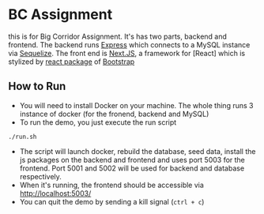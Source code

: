 # BC Assignment

this is for Big Corridor Assignment. It's has two parts, backend and frontend. The backend runs [Express](https://expressjs.com/) which connects to a MySQL instance via [Sequelize](https://sequelize.org/). The front end is [Next.JS](https://sequelize.org/), a framework for [React] which is stylized by [react package](https://react-bootstrap.netlify.app/) of [Bootstrap](https://getbootstrap.com/)

## How to Run

* You will need to install Docker on your machine. The whole thing runs 3 instance of docker (for the fronend, backend and MySQL)
* To run the demo, you just execute the run script

```
./run.sh
```

* The script will launch docker, rebuild the database, seed data, install the js packages on the backend and frontend and uses port 5003 for the frontend. Port 5001 and 5002 will be used for backend and database respectively.
* When it's running, the frontend should be accessible via [http://localhost:5003/]()
* You can quit the demo by sending a kill signal (`ctrl + c`)
